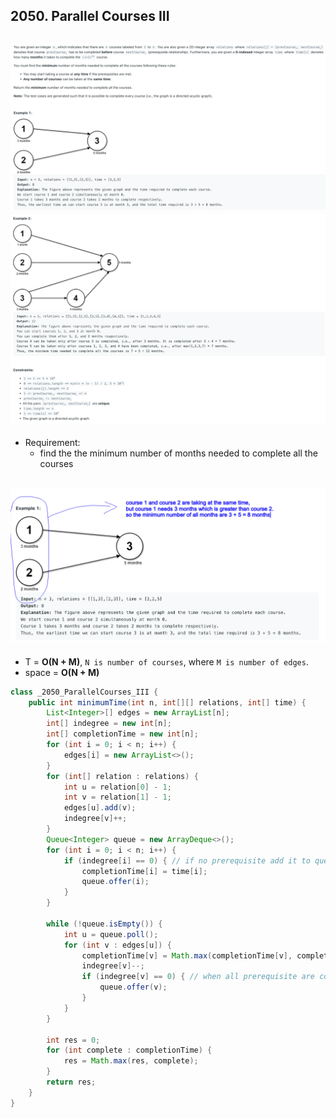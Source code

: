 ## 2050. Parallel Courses III
![](img/2024-06-30-22-35-57.png)
![](img/2024-06-30-22-36-09.png)
---

- Requirement:
  - find the the minimum number of months needed to complete all the courses

![](img/2024-06-30-22-39-26.png)
---


- T = **O(N + M)**, `N is number of courses`, where `M is number of edges`.
- space = **O(N + M)**


```java
class _2050_ParallelCourses_III {
    public int minimumTime(int n, int[][] relations, int[] time) {
        List<Integer>[] edges = new ArrayList[n];
        int[] indegree = new int[n];
        int[] completionTime = new int[n];
        for (int i = 0; i < n; i++) {
            edges[i] = new ArrayList<>();
        }
        for (int[] relation : relations) {
            int u = relation[0] - 1;
            int v = relation[1] - 1;
            edges[u].add(v);
            indegree[v]++;
        }
        Queue<Integer> queue = new ArrayDeque<>();
        for (int i = 0; i < n; i++) {
            if (indegree[i] == 0) { // if no prerequisite add it to queue
                completionTime[i] = time[i];
                queue.offer(i);
            }
        }

        while (!queue.isEmpty()) {
            int u = queue.poll();
            for (int v : edges[u]) {
                completionTime[v] = Math.max(completionTime[v], completionTime[u] + time[v]);
                indegree[v]--;
                if (indegree[v] == 0) { // when all prerequisite are complete add the next course
                    queue.offer(v);
                }
            }
        }

        int res = 0;
        for (int complete : completionTime) {
            res = Math.max(res, complete);
        }
        return res;
    }
}
```